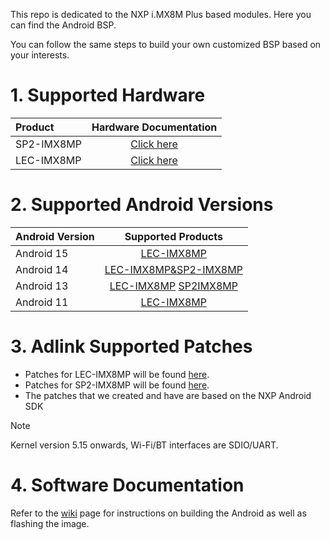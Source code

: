 This repo is dedicated to the NXP i.MX8M Plus based modules. Here you can find the Android BSP.

You can follow the same steps to build your own customized BSP based on your interests.

# 1. Supported Hardware

| Product    |                    Hardware Documentation                    |
| :--------- | :----------------------------------------------------------: |
| SP2-IMX8MP | [Click here](https://www.adlinktech.com/Products/Panel_PCs_Monitors/Panel_PCs_Monitors/SP2-IMX8_Series?lang=en) |
| LEC-IMX8MP | [Click here](https://www.adlinktech.com/Products/Computer_on_Modules/SMARC/LEC-IMX8MP?lang=en) |

# 2. Supported Android Versions

|  Android Version   |      Supported Products                                |
| :--------- | :----------------------------------------------------------: |
| Android 15 | [LEC-IMX8MP](https://github.com/ADLINK/imx8mp_android/tree/Android-15) |
| Android 14 | [LEC-IMX8MP&SP2-IMX8MP ](https://github.com/ADLINK/imx8mp_android/tree/Android-14) |
| Android 13 | [LEC-IMX8MP](https://github.com/ADLINK/imx8mp_android/tree/Android-13)  [SP2IMX8MP](https://github.com/ADLINK/imx8mp_android/tree/SP2-IMX8MP) |
| Android 11 | [LEC-IMX8MP](https://github.com/ADLINK/imx8mp_android/tree/Android11) |


# 3. Adlink Supported Patches

- Patches for LEC-IMX8MP will be found [here](https://github.com/ADLINK/imx8mp_android/tree/Android-14/patches/imx-android-14.0.0_2.2.0/android_build/lec-imx8mp).
- Patches for SP2-IMX8MP will be found [here](https://github.com/ADLINK/imx8mp_android/tree/Android-14/patches/imx-android-14.0.0_2.2.0/android_build/sp2-imx8mp).
- The patches that we created and have are based on the NXP Android SDK
> [!Note]
> Kernel version 5.15 onwards, Wi-Fi/BT interfaces are SDIO/UART.

# 4. Software Documentation

Refer to the [wiki](https://github.com/ADLINK/imx8mp_android/wiki) page for instructions on building the Android as well as flashing the image.
